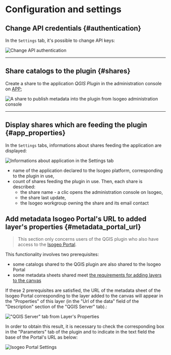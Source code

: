 # Configuration and settings

## Change API credentials {#authentication}

In the `Settings` tab, it's possible to change API keys:

![](/assets/settings_switch_api_en.png "Change API authentication")

---

## Share catalogs to the plugin {#shares}

Create a share to the application *QGIS Plugin* in the administration console on [APP](https://app.isogeo.com/admin/shares);

![](/assets/app_share_toPlugin_en.png "A share to publish metadata into the plugin from Isogeo administration console")

---

## Display shares which are feeding the plugin {#app_properties}

In the `Settings` tabs, informations about shares feeding the application are displayed:

![](/assets/settings_shares_details_en.png "Informations about application in the Settings tab")

* name of the application declared to the Isogeo platform, corresponding to the plugin in use,
* count of shares feeding the plugin in use. Then, each share is described:
  * the share name - a clic opens the administration console on Isogeo,
  * the share last update,
  * the Isogeo workgroup owning the share and its email contact

## Add metadata Isogeo Portal's URL to added layer's properties {#metadata_portal_url}

> This section only concerns users of the QGIS plugin who also have access to the [Isogeo Portal](https://www.isogeo.com/nos-produits/Portail).

This functionality involves two prerequisites:

* some catalogs shared to the QGIS plugin are also shared to the Isogeo Portal
* some metadata sheets shared meet [the requirements for adding layers to the canvas](/usage/display.md#add_criteria)

If these 2 prerequisites are satisfied, the URL of the metadata sheet of the Isogeo Portal corresponding to the layer added to the canvas will appear in the "Properties" of this layer (in the "Url of the data" field of the "Description" section of the "QGIS Server" tab).:

!["QGIS Server" tab from Layer's Properties](/assets/layer_properties_portal_data_url_en.png)

In order to obtain this result, it is necessary to check the corresponding box in the "Parameters" tab of the plugin and to indicate in the text field the base of the Portal's URL as below:

![Isogeo Portal Settings](/assets/settings_isogeo_portal_en.png)